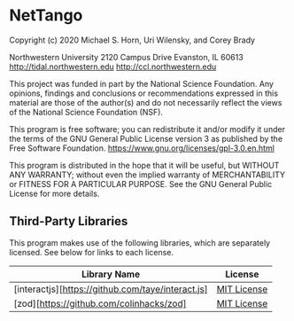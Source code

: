 # NetTango

Copyright (c) 2020 Michael S. Horn, Uri Wilensky, and Corey Brady

Northwestern University
2120 Campus Drive
Evanston, IL 60613
http://tidal.northwestern.edu
http://ccl.northwestern.edu

This project was funded in part by the National Science Foundation.  Any opinions, findings and conclusions or recommendations expressed in this material are those of the author(s) and do not necessarily reflect the views of the National Science Foundation (NSF).

This program is free software; you can redistribute it and/or modify it under the terms of the GNU General Public License version 3 as published by the Free Software Foundation.  https://www.gnu.org/licenses/gpl-3.0.en.html

This program is distributed in the hope that it will be useful, but WITHOUT ANY WARRANTY; without even the implied warranty of MERCHANTABILITY or FITNESS FOR A PARTICULAR PURPOSE.  See the GNU General Public License for more details.

## Third-Party Libraries

This program makes use of the following libraries, which are separately licensed.  See below for links to each license.

| Library Name                                      | License                                            |
| ---------------------------------------------     | ------------                                       |
| [interactjs][https://github.com/taye/interact.js] | [MIT License](https://opensource.org/licenses/MIT) |
| [zod][https://github.com/colinhacks/zod]          | [MIT License](https://opensource.org/licenses/MIT) |

